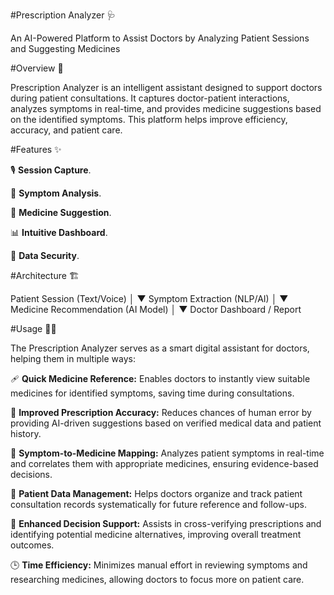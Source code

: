 #Prescription Analyzer  🩺 

An AI-Powered Platform to Assist Doctors by Analyzing Patient Sessions and Suggesting Medicines


#Overview  🚀 

Prescription Analyzer is an intelligent assistant designed to support doctors during patient consultations. It captures doctor-patient interactions, analyzes symptoms in real-time, and provides medicine suggestions based on the identified symptoms. This platform helps improve efficiency, accuracy, and patient care.


#Features  ✨ 

🎙 **Session Capture**.

🧠 **Symptom Analysis**.

💊 **Medicine Suggestion**.

📊 **Intuitive Dashboard**.

🔐 **Data Security**.


#Architecture  🏗 

Patient Session (Text/Voice) 
           │
           ▼
     Symptom Extraction (NLP/AI)
           │
           ▼
   Medicine Recommendation (AI Model)
           │
           ▼
   Doctor Dashboard / Report


#Usage  🧑‍⚕️ 

The Prescription Analyzer serves as a smart digital assistant for doctors, helping them in multiple ways:

🩹 **Quick Medicine Reference:**
Enables doctors to instantly view suitable medicines for identified symptoms, saving time during consultations.

🎯 **Improved Prescription Accuracy:**
Reduces chances of human error by providing AI-driven suggestions based on verified medical data and patient history.

🧠 **Symptom-to-Medicine Mapping:**
Analyzes patient symptoms in real-time and correlates them with appropriate medicines, ensuring evidence-based decisions.

📁 **Patient Data Management:**
Helps doctors organize and track patient consultation records systematically for future reference and follow-ups.

💬 **Enhanced Decision Support:**
Assists in cross-verifying prescriptions and identifying potential medicine alternatives, improving overall treatment outcomes.

🕒 **Time Efficiency:**
Minimizes manual effort in reviewing symptoms and researching medicines, allowing doctors to focus more on patient care.





   
